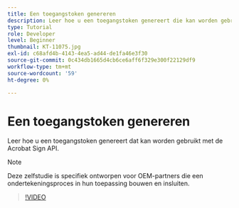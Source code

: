 ```yaml
---
title: Een toegangstoken genereren
description: Leer hoe u een toegangstoken genereert die kan worden gebruikt met de Acrobat Sign API
type: Tutorial
role: Developer
level: Beginner
thumbnail: KT-11075.jpg
exl-id: c68afd4b-4143-4ea5-ad44-de1fa46e3f30
source-git-commit: 0c434db1665d4cb6ce6aff6f329e300f22129df9
workflow-type: tm+mt
source-wordcount: '59'
ht-degree: 0%

---
```


# Een toegangstoken genereren

Leer hoe u een toegangstoken genereert dat kan worden gebruikt met de Acrobat Sign API.

>[!NOTE]
>
>Deze zelfstudie is specifiek ontworpen voor OEM-partners die een ondertekeningsproces in hun toepassing bouwen en insluiten.

>[!VIDEO](https://video.tv.adobe.com/v/347350?hidetitle=true)
